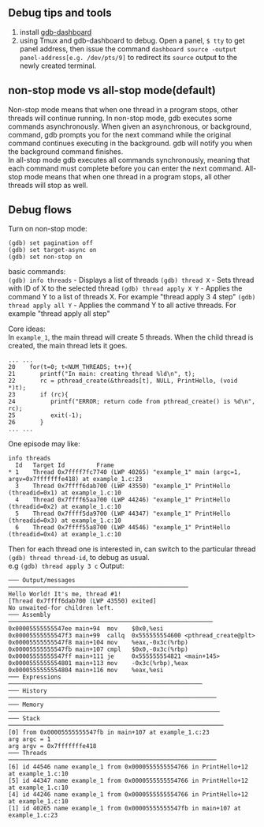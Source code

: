 ## Debug tips and tools
1. install [gdb-dashboard](https://github.com/cyrus-and/gdb-dashboard)
2. using Tmux and gdb-dashboard to debug. Open a panel, `$ tty` to get panel address, 
then issue the command `dashboard source -output panel-address[e.g. /dev/pts/9]` to
redirect its `source` output to the newly created terminal.

## non-stop mode vs all-stop mode(default)
Non-stop mode means that when one thread in a program stops, other threads will continue running. In non-stop mode, gdb executes some commands asynchronously. When given an asynchronous, or background, command, gdb prompts you for the next command while the original command continues executing in the background. gdb will notify you when the background command finishes.  
In all-stop mode gdb executes all commands synchronously, meaning that each command must complete before you can enter the next command. All-stop mode means that when one thread in a program stops, all other threads will stop as well.  

## Debug flows
Turn on non-stop mode:  
```
(gdb) set pagination off
(gdb) set target-async on
(gdb) set non-stop on
```
basic commands:  
`(gdb) info threads` - Displays a list of threads
`(gdb) thread X` - Sets thread with ID of X to the selected thread
`(gdb) thread apply X Y` - Applies the command Y to a list of threads X. For example "thread apply 3 4 step"
`(gdb) thread apply all Y` - Applies the command Y to all active threads. For example "thread apply all step"

Core ideas:  
In `example_1`, the main thread will create 5 threads. When the child thread is created, the main thread lets
it goes.
```
... ...
20    for(t=0; t<NUM_THREADS; t++){
21       printf("In main: creating thread %ld\n", t);
22       rc = pthread_create(&threads[t], NULL, PrintHello, (void *)t);
23       if (rc){
24          printf("ERROR; return code from pthread_create() is %d\n", rc);
25          exit(-1);
26       }
... ...
```
One episode may like:  
```
info threads
  Id   Target Id         Frame
* 1    Thread 0x7ffff7fc7740 (LWP 40265) "example_1" main (argc=1, argv=0x7fffffffe418) at example_1.c:23
  3    Thread 0x7ffff6dab700 (LWP 43550) "example_1" PrintHello (threadid=0x1) at example_1.c:10
  4    Thread 0x7ffff65aa700 (LWP 44246) "example_1" PrintHello (threadid=0x2) at example_1.c:10
  5    Thread 0x7ffff5da9700 (LWP 44347) "example_1" PrintHello (threadid=0x3) at example_1.c:10
  6    Thread 0x7ffff55a8700 (LWP 44546) "example_1" PrintHello (threadid=0x4) at example_1.c:10
```
Then for each thread one is interested in, can switch to the  particular thread `(gdb) thread thread-id`, 
to debug as usual.  
e.g `(gdb) thread apply 3 c`
Output:
```
─── Output/messages ───────────────────────────────────────────────────
Hello World! It's me, thread #1!
[Thread 0x7ffff6dab700 (LWP 43550) exited]
No unwaited-for children left.
─── Assembly ──────────────────────────────────────────────────────────
0x00005555555547ee main+94  mov    $0x0,%esi
0x00005555555547f3 main+99  callq  0x555555554600 <pthread_create@plt>
0x00005555555547f8 main+104 mov    %eax,-0x3c(%rbp)
0x00005555555547fb main+107 cmpl   $0x0,-0x3c(%rbp)
0x00005555555547ff main+111 je     0x555555554821 <main+145>
0x0000555555554801 main+113 mov    -0x3c(%rbp),%eax
0x0000555555554804 main+116 mov    %eax,%esi
─── Expressions ───────────────────────────────────────────────────────
─── History ───────────────────────────────────────────────────────────
─── Memory ────────────────────────────────────────────────────────────
─── Stack ─────────────────────────────────────────────────────────────
[0] from 0x00005555555547fb in main+107 at example_1.c:23
arg argc = 1
arg argv = 0x7fffffffe418
─── Threads ───────────────────────────────────────────────────────────
[6] id 44546 name example_1 from 0x0000555555554766 in PrintHello+12 at example_1.c:10
[5] id 44347 name example_1 from 0x0000555555554766 in PrintHello+12 at example_1.c:10
[4] id 44246 name example_1 from 0x0000555555554766 in PrintHello+12 at example_1.c:10
[1] id 40265 name example_1 from 0x00005555555547fb in main+107 at example_1.c:23
```

